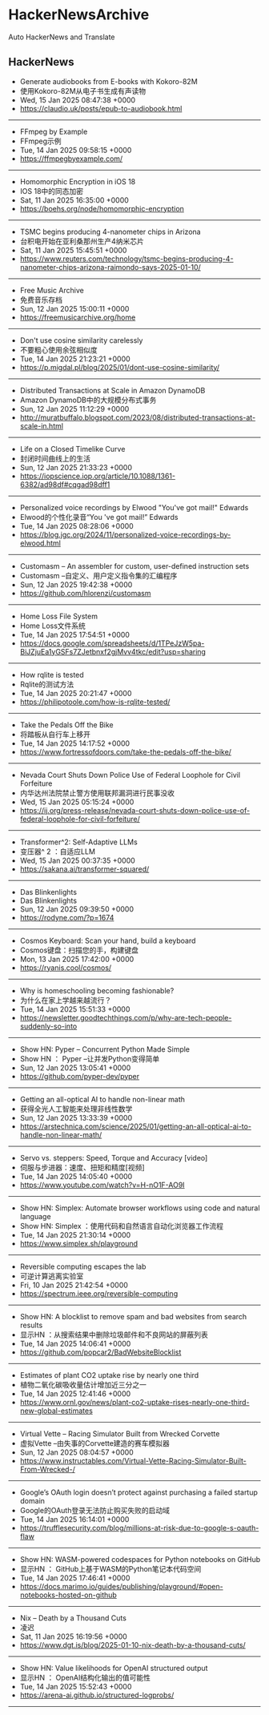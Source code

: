 # HackerNewsArchive
Auto HackerNews and Translate

## HackerNews
* Generate audiobooks from E-books with Kokoro-82M
* 使用Kokoro-82M从电子书生成有声读物
* Wed, 15 Jan 2025 08:47:38 +0000
* https://claudio.uk/posts/epub-to-audiobook.html
----
* FFmpeg by Example
* FFmpeg示例
* Tue, 14 Jan 2025 09:58:15 +0000
* https://ffmpegbyexample.com/
----
* Homomorphic Encryption in iOS 18
* IOS 18中的同态加密
* Sat, 11 Jan 2025 16:35:00 +0000
* https://boehs.org/node/homomorphic-encryption
----
* TSMC begins producing 4-nanometer chips in Arizona
* 台积电开始在亚利桑那州生产4纳米芯片
* Sat, 11 Jan 2025 15:45:51 +0000
* https://www.reuters.com/technology/tsmc-begins-producing-4-nanometer-chips-arizona-raimondo-says-2025-01-10/
----
* Free Music Archive
* 免费音乐存档
* Sun, 12 Jan 2025 15:00:11 +0000
* https://freemusicarchive.org/home
----
* Don't use cosine similarity carelessly
* 不要粗心使用余弦相似度
* Tue, 14 Jan 2025 21:23:21 +0000
* https://p.migdal.pl/blog/2025/01/dont-use-cosine-similarity/
----
* Distributed Transactions at Scale in Amazon DynamoDB
* Amazon DynamoDB中的大规模分布式事务
* Sun, 12 Jan 2025 11:12:29 +0000
* http://muratbuffalo.blogspot.com/2023/08/distributed-transactions-at-scale-in.html
----
* Life on a Closed Timelike Curve
* 封闭时间曲线上的生活
* Sun, 12 Jan 2025 21:33:23 +0000
* https://iopscience.iop.org/article/10.1088/1361-6382/ad98df#cqgad98dff1
----
* Personalized voice recordings by Elwood "You've got mail!" Edwards
* Elwood的个性化录音“You 've got mail!” Edwards
* Tue, 14 Jan 2025 08:28:06 +0000
* https://blog.jgc.org/2024/11/personalized-voice-recordings-by-elwood.html
----
* Customasm – An assembler for custom, user-defined instruction sets
* Customasm –自定义、用户定义指令集的汇编程序
* Sun, 12 Jan 2025 19:42:38 +0000
* https://github.com/hlorenzi/customasm
----
* Home Loss File System
* Home Loss文件系统
* Tue, 14 Jan 2025 17:54:51 +0000
* https://docs.google.com/spreadsheets/d/1TPeJzW5pa-BiJZjuEa1yGSFs7ZJetbnxf2gjMvv4tkc/edit?usp=sharing
----
* How rqlite is tested
* Rqlite的测试方法
* Tue, 14 Jan 2025 20:21:47 +0000
* https://philipotoole.com/how-is-rqlite-tested/
----
* Take the Pedals Off the Bike
* 将踏板从自行车上移开
* Tue, 14 Jan 2025 14:17:52 +0000
* https://www.fortressofdoors.com/take-the-pedals-off-the-bike/
----
* Nevada Court Shuts Down Police Use of Federal Loophole for Civil Forfeiture
* 内华达州法院禁止警方使用联邦漏洞进行民事没收
* Wed, 15 Jan 2025 05:15:24 +0000
* https://ij.org/press-release/nevada-court-shuts-down-police-use-of-federal-loophole-for-civil-forfeiture/
----
* Transformer^2: Self-Adaptive LLMs
* 变压器^ 2 ：自适应LLM
* Wed, 15 Jan 2025 00:37:35 +0000
* https://sakana.ai/transformer-squared/
----
* Das Blinkenlights
* Das Blinkenlights
* Sun, 12 Jan 2025 09:39:50 +0000
* https://rodyne.com/?p=1674
----
* Cosmos Keyboard: Scan your hand, build a keyboard
* Cosmos键盘：扫描您的手，构建键盘
* Mon, 13 Jan 2025 17:42:00 +0000
* https://ryanis.cool/cosmos/
----
* Why is homeschooling becoming fashionable?
* 为什么在家上学越来越流行？
* Tue, 14 Jan 2025 15:51:33 +0000
* https://newsletter.goodtechthings.com/p/why-are-tech-people-suddenly-so-into
----
* Show HN: Pyper – Concurrent Python Made Simple
* Show HN ： Pyper –让并发Python变得简单
* Sun, 12 Jan 2025 13:05:41 +0000
* https://github.com/pyper-dev/pyper
----
* Getting an all-optical AI to handle non-linear math
* 获得全光人工智能来处理非线性数学
* Sun, 12 Jan 2025 13:33:39 +0000
* https://arstechnica.com/science/2025/01/getting-an-all-optical-ai-to-handle-non-linear-math/
----
* Servo vs. steppers: Speed, Torque and Accuracy [video]
* 伺服与步进器：速度、扭矩和精度[视频]
* Tue, 14 Jan 2025 14:05:40 +0000
* https://www.youtube.com/watch?v=H-nO1F-AO9I
----
* Show HN: Simplex: Automate browser workflows using code and natural language
* Show HN: Simplex ：使用代码和自然语言自动化浏览器工作流程
* Tue, 14 Jan 2025 21:30:14 +0000
* https://www.simplex.sh/playground
----
* Reversible computing escapes the lab
* 可逆计算逃离实验室
* Fri, 10 Jan 2025 21:42:54 +0000
* https://spectrum.ieee.org/reversible-computing
----
* Show HN: A blocklist to remove spam and bad websites from search results
* 显示HN ：从搜索结果中删除垃圾邮件和不良网站的屏蔽列表
* Tue, 14 Jan 2025 14:06:41 +0000
* https://github.com/popcar2/BadWebsiteBlocklist
----
* Estimates of plant CO2 uptake rise by nearly one third
* 植物二氧化碳吸收量估计增加近三分之一
* Tue, 14 Jan 2025 12:41:46 +0000
* https://www.ornl.gov/news/plant-co2-uptake-rises-nearly-one-third-new-global-estimates
----
* Virtual Vette – Racing Simulator Built from Wrecked Corvette
* 虚拟Vette –由失事的Corvette建造的赛车模拟器
* Sun, 12 Jan 2025 08:04:57 +0000
* https://www.instructables.com/Virtual-Vette-Racing-Simulator-Built-From-Wrecked-/
----
* Google’s OAuth login doesn’t protect against purchasing a failed startup domain
* Google的OAuth登录无法防止购买失败的启动域
* Tue, 14 Jan 2025 16:14:01 +0000
* https://trufflesecurity.com/blog/millions-at-risk-due-to-google-s-oauth-flaw
----
* Show HN: WASM-powered codespaces for Python notebooks on GitHub
* 显示HN ： GitHub上基于WASM的Python笔记本代码空间
* Tue, 14 Jan 2025 17:46:41 +0000
* https://docs.marimo.io/guides/publishing/playground/#open-notebooks-hosted-on-github
----
* Nix – Death by a Thousand Cuts
* 凌迟
* Sat, 11 Jan 2025 16:19:56 +0000
* https://www.dgt.is/blog/2025-01-10-nix-death-by-a-thousand-cuts/
----
* Show HN: Value likelihoods for OpenAI structured output
* 显示HN ： OpenAI结构化输出的值可能性
* Tue, 14 Jan 2025 15:52:43 +0000
* https://arena-ai.github.io/structured-logprobs/
----

